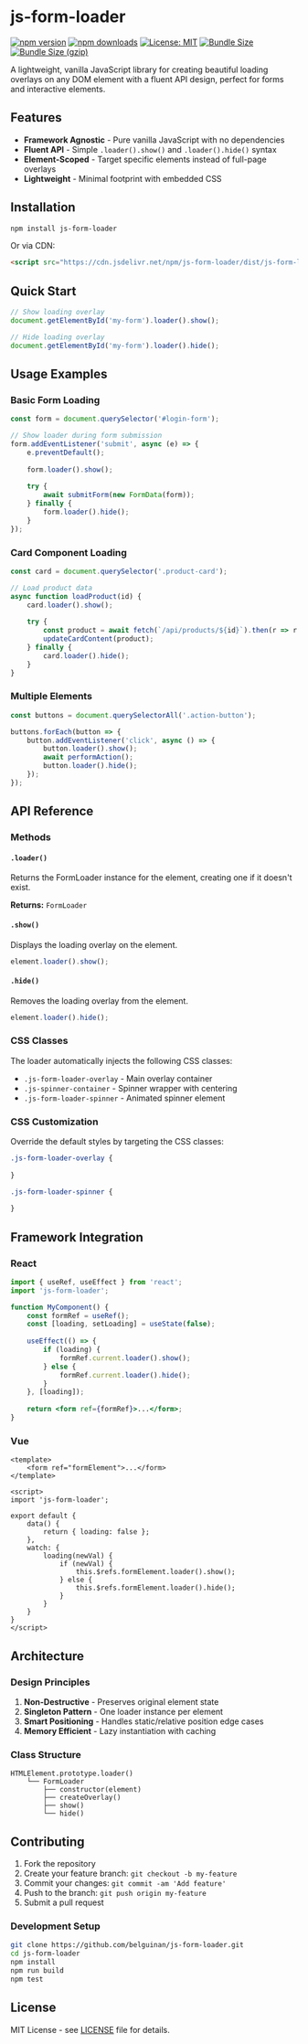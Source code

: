 # js-form-loader

[![npm version](https://img.shields.io/npm/v/js-form-loader.svg)](https://www.npmjs.com/package/js-form-loader)
[![npm downloads](https://img.shields.io/npm/dm/js-form-loader.svg)](https://www.npmjs.com/package/js-form-loader)
[![License: MIT](https://img.shields.io/badge/License-MIT-green.svg)](LICENSE)
[![Bundle Size](https://img.shields.io/bundlephobia/min/js-form-loader)](https://bundlephobia.com/package/js-form-loader)
[![Bundle Size (gzip)](https://img.shields.io/bundlephobia/minzip/js-form-loader)](https://bundlephobia.com/package/js-form-loader)

A lightweight, vanilla JavaScript library for creating beautiful loading overlays on any DOM element with a fluent API design, perfect for forms and interactive elements.

## Features

- **Framework Agnostic** - Pure vanilla JavaScript with no dependencies
- **Fluent API** - Simple `.loader().show()` and `.loader().hide()` syntax
- **Element-Scoped** - Target specific elements instead of full-page overlays
- **Lightweight** - Minimal footprint with embedded CSS

## Installation

```bash
npm install js-form-loader
```

Or via CDN:

```html
<script src="https://cdn.jsdelivr.net/npm/js-form-loader/dist/js-form-loader.min.js"></script>
```

## Quick Start

```javascript
// Show loading overlay
document.getElementById('my-form').loader().show();

// Hide loading overlay
document.getElementById('my-form').loader().hide();
```

## Usage Examples

### Basic Form Loading

```javascript
const form = document.querySelector('#login-form');

// Show loader during form submission
form.addEventListener('submit', async (e) => {
    e.preventDefault();
    
    form.loader().show();
    
    try {
        await submitForm(new FormData(form));
    } finally {
        form.loader().hide();
    }
});
```

### Card Component Loading

```javascript
const card = document.querySelector('.product-card');

// Load product data
async function loadProduct(id) {
    card.loader().show();
    
    try {
        const product = await fetch(`/api/products/${id}`).then(r => r.json());
        updateCardContent(product);
    } finally {
        card.loader().hide();
    }
}
```

### Multiple Elements

```javascript
const buttons = document.querySelectorAll('.action-button');

buttons.forEach(button => {
    button.addEventListener('click', async () => {
        button.loader().show();
        await performAction();
        button.loader().hide();
    });
});
```

## API Reference

### Methods

#### `.loader()`
Returns the FormLoader instance for the element, creating one if it doesn't exist.

**Returns:** `FormLoader`

#### `.show()`
Displays the loading overlay on the element.

```javascript
element.loader().show();
```

#### `.hide()`
Removes the loading overlay from the element.

```javascript
element.loader().hide();
```

### CSS Classes

The loader automatically injects the following CSS classes:

- `.js-form-loader-overlay` - Main overlay container
- `.js-spinner-container` - Spinner wrapper with centering
- `.js-form-loader-spinner` - Animated spinner element

### CSS Customization

Override the default styles by targeting the CSS classes:

```css
.js-form-loader-overlay {
    
}

.js-form-loader-spinner {
    
}
```

## Framework Integration

### React

```jsx
import { useRef, useEffect } from 'react';
import 'js-form-loader';

function MyComponent() {
    const formRef = useRef();
    const [loading, setLoading] = useState(false);
    
    useEffect(() => {
        if (loading) {
            formRef.current.loader().show();
        } else {
            formRef.current.loader().hide();
        }
    }, [loading]);
    
    return <form ref={formRef}>...</form>;
}
```

### Vue

```vue
<template>
    <form ref="formElement">...</form>
</template>

<script>
import 'js-form-loader';

export default {
    data() {
        return { loading: false };
    },
    watch: {
        loading(newVal) {
            if (newVal) {
                this.$refs.formElement.loader().show();
            } else {
                this.$refs.formElement.loader().hide();
            }
        }
    }
}
</script>
```

## Architecture

### Design Principles

1. **Non-Destructive** - Preserves original element state
2. **Singleton Pattern** - One loader instance per element
3. **Smart Positioning** - Handles static/relative position edge cases
4. **Memory Efficient** - Lazy instantiation with caching

### Class Structure

```
HTMLElement.prototype.loader()
    └── FormLoader
        ├── constructor(element)
        ├── createOverlay()
        ├── show()
        └── hide()
```

## Contributing

1. Fork the repository
2. Create your feature branch: `git checkout -b my-feature`
3. Commit your changes: `git commit -am 'Add feature'`
4. Push to the branch: `git push origin my-feature`
5. Submit a pull request

### Development Setup

```bash
git clone https://github.com/belguinan/js-form-loader.git
cd js-form-loader
npm install
npm run build
npm test
```

## License

MIT License - see [LICENSE](LICENSE) file for details.
